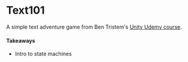 # Text101

A simple text adventure game from Ben Tristem's [Unity Udemy course](https://www.udemy.com/unitycourse/).

#### Takeaways
* Intro to state machines
